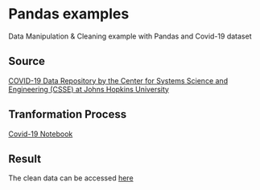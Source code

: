 # Pandas examples

Data Manipulation & Cleaning example with Pandas and Covid-19 dataset

## Source

[COVID-19 Data Repository by the Center for Systems Science and Engineering (CSSE) at Johns Hopkins University](https://github.com/CSSEGISandData/COVID-19)

## Tranformation Process

[Covid-19 Notebook](./Covid_19.ipynb)

## Result

The clean data can be accessed [here](./All_data.xlsx)
